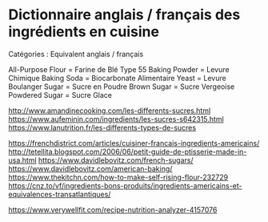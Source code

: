 # Dictionnaire anglais / français des ingrédients en cuisine

Catégories : Equivalent anglais / français



All-Purpose Flour = Farine de Blé Type 55
Baking Powder = Levure Chimique
Baking Soda = Biocarbonate Alimentaire
Yeast = Levure Boulanger
Sugar = Sucre en Poudre
Brown Sugar = Sucre Vergeoise
Powdered Sugar = Sucre Glace


http://www.amandinecooking.com/les-differents-sucres.html
https://www.aufeminin.com/ingredients/les-sucres-s642315.html
https://www.lanutrition.fr/les-differents-types-de-sucres

https://frenchdistrict.com/articles/cuisiner-francais-ingredients-americains/
http://tetellita.blogspot.com/2006/06/petit-guide-de-ptisserie-made-in-usa.html
https://www.davidlebovitz.com/french-sugars/
https://www.davidlebovitz.com/american-baking/
https://www.thekitchn.com/how-to-make-self-rising-flour-232729
https://cnz.to/vf/ingredients-bons-produits/ingredients-americains-et-equivalences-transatlantiques/

https://www.verywellfit.com/recipe-nutrition-analyzer-4157076